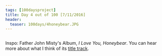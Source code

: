 ```yaml
---
tags: [100daysproject]
title: Day 4 out of 100 [7/11/2016]
header:
  teaser: 100days/4honeybear.JPG
---
```


<img src="{{ site.url }}{{ site.baseurl }}/images/100days/4honeybear.JPG" alt="">


Inspo: Father John Misty's Album, <i>I Love You, Honeybear</i>. You can hear more about what I think of its <a href="http://sceneandheardonline.com/2016/02/25/what-were-listening-to-25th-february/" target="_blank">title track</a>.


